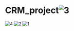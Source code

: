 # CRM_project![3](https://github.com/HazemHamdy7/CRM_project/assets/104283378/defbcade-3234-4831-abc3-7507c2696f9d)
![4](https://github.com/HazemHamdy7/CRM_project/assets/104283378/f60f0b41-4653-48d2-9033-3136803fb255)
![2](https://github.com/HazemHamdy7/CRM_project/assets/104283378/aa120a16-6c4f-4958-960f-2c566c181979)
![1](https://github.com/HazemHamdy7/CRM_project/assets/104283378/a2db53be-d735-4cc3-8006-54f210020ded)
